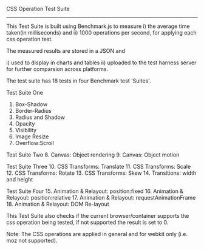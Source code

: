 CSS Operation Test Suite
________________________

This Test Suite is built using Benchmark.js to measure 
  i) the average time taken(in milliseconds) and 
  ii) 1000 operations per second, 
for applying each css operation test. 

The measured results are stored in a JSON and 

  i) used to display in charts and tables
  ii) uploaded to the test harness server for further comparsion across platforms.
  
The test suite has 18 tests in four Benchmark test 'Suites'. 

Test Suite One
1. Box-Shadow 
2. Border-Radius 
3. Radius and Shadow 
4. Opacity
5. Visibility
6. Image Resize
7. Overflow:Scroll

Test Suite Two
8. Canvas: Object rendering
9. Canvas: Object motion

Test Suite Three
10. CSS Transforms: Translate
11. CSS Transforms: Scale
12. CSS Transforms: Rotate
13. CSS Transforms: Skew
14. Transitions: width and height

Test Suite Four
15. Animation & Relayout: position:fixed
16. Animation & Relayout: position:relative
17. Animation & Relayout: requestAnimationFrame
18. Animation & Relayout: DOM Re-layout

This Test Suite also checks if the current browser/container supports the css operation being tested, 
if not supported the result is set to 0.

Note: The CSS operations are applied in general and for webkit only (i.e. moz not supported).
